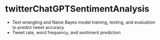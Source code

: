 # twitterChatGPTSentimentAnalysis

- Text wrangling and Naive Bayes model training, testing, and evaluation to predict tweet accuracy
- Tweet rate, word frequency, and sentiment prediction
